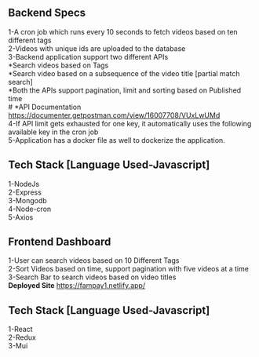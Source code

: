 ## Backend Specs
1-A cron job which runs every 10 seconds to fetch videos based on ten different tags  <br />
2-Videos with unique ids are uploaded to the database  <br />
3-Backend application support two different APIs  <br />
   *Search videos based on Tags  <br />
   *Search video based on a subsequence of the video title [partial match search]  <br />
   *Both the APIs support pagination, limit and sorting based on Published 
    time  <br />
    # *API Documentation  <br />
    https://documenter.getpostman.com/view/16007708/VUxLwUMd  <br />
4-If API limit gets exhausted for one key, it automatically uses the following available key in the cron job  <br />
5-Application has a docker file as well to dockerize the application.  <br />

## Tech Stack [Language Used-Javascript]
1-NodeJs  <br />
2-Express  <br />
3-Mongodb  <br />
4-Node-cron  <br />
5-Axios  <br />

## Frontend Dashboard
1-User can search videos based on 10 Different Tags  <br />
2-Sort Videos based on time, support pagination with five videos at a time  <br />
3-Search Bar to search videos based on video titles  <br />
<b>Deployed Site</b>
https://fampay1.netlify.app/<br />

## Tech Stack [Language Used-Javascript]
1-React  <br />
2-Redux  <br />
3-Mui  <br />
 
